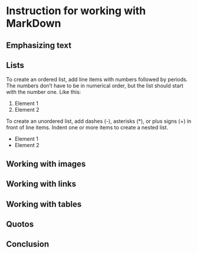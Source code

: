# Instruction for working with MarkDown

## Emphasizing text

## Lists

To create an ordered list, add line items with numbers followed by periods. The numbers don’t have to be in numerical order, but the list should start with the number one. Like this: 
1. Element 1
2. Element 2

To create an unordered list, add dashes (-), asterisks (*), or plus signs (+) in front of line items. Indent one or more items to create a nested list. 
* Element 1
* Element 2


## Working with images

## Working with links

## Working with tables

## Quotos 

## Conclusion
